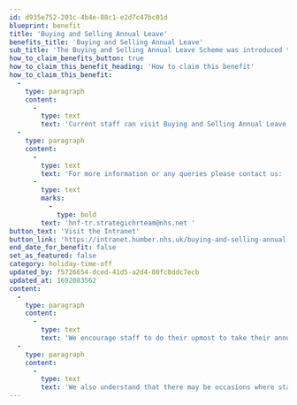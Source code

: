 ```yaml
---
id: d935e752-201c-4b4e-88c1-e2d7c47bc01d
blueprint: benefit
title: 'Buying and Selling Annual Leave'
benefits_title: 'Buying and Selling Annual Leave'
sub_title: 'The Buying and Selling Annual Leave Scheme was introduced to provide flexibility to staff.'
how_to_claim_benefits_button: true
how_to_claim_this_benefit_heading: 'How to claim this benefit'
how_to_claim_this_benefit:
  -
    type: paragraph
    content:
      -
        type: text
        text: 'Current staff can visit Buying and Selling Annual Leave pages on the intranet.'
  -
    type: paragraph
    content:
      -
        type: text
        text: 'For more information or any queries please contact us: '
      -
        type: text
        marks:
          -
            type: bold
        text: 'hnf-tr.strategichrteam@nhs.net '
button_text: 'Visit the Intranet'
button_link: 'https://intranet.humber.nhs.uk/buying-and-selling-annual-leave-scheme-2023-24.htm'
end_date_for_benefit: false
set_as_featured: false
category: holiday-time-off
updated_by: f5726654-dced-41d5-a2d4-80fc8ddc7ecb
updated_at: 1692083562
content:
  -
    type: paragraph
    content:
      -
        type: text
        text: 'We encourage staff to do their upmost to take their annual leave within the year, however we understand that exceptional circumstances do not always allow this.'
  -
    type: paragraph
    content:
      -
        type: text
        text: 'We also understand that there may be occasions where staff feel they would like extra annual leave entitlement. The Buying and Selling Annual Leave Scheme was introduced to provide flexibility to staff for their life outside of work and gives the opportunity for you to take more time if required. The window for the Buying and Selling Annual Leave scheme is usually the beginning of the year, around early January however the exact detail will be released each year.'
---
```

